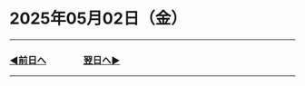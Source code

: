 # 2025年05月02日（金）

---

### [◀️前日へ](https://github.com/yuasys/chatty-journal/blob/main/2025/05/2025-05-01.md)&emsp;&emsp;&emsp;&emsp;[翌日へ▶️](https://github.com/yuasys/chatty-journal/blob/main/2025/05/2025-05-03.md)

---
